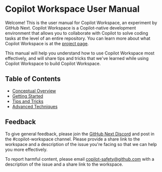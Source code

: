 # Copilot Workspace User Manual

Welcome! This is the user manual for Copilot Workspace, an experiment by GitHub Next.  Copilot Workspace is a Copilot-native development environment that allows you to collaborate with Copilot to solve coding tasks at the level of an entire repository.  You can learn more about what Copilot Workspace is at the [project page](https://githubnext.com/projects/copilot-workspace/).

This manual will help you understand how to use Copilot Workspace most effectively, and will share tips and tricks that we've learned while using Copilot Workspace to build Copilot Workspace.

## Table of Contents

* [Conceptual Overview](conceptual-overview.md)
* [Getting Started](getting-started.md)
* [Tips and Tricks](tips-and-tricks.md)
* [Advanced Techniques](advanced-techniques.md)

## Feedback

To give general feedback, please join the [GitHub Next Discord](https://discord.gg/FeGshJZ2yy) and post in the #copilot-workspace channel.  Please provide a share link to the workspace and a description of the issue you're facing so that we can help you more effectively.

To report harmful content, please email copilot-safety@github.com with a description of the issue and a share link to the workspace.